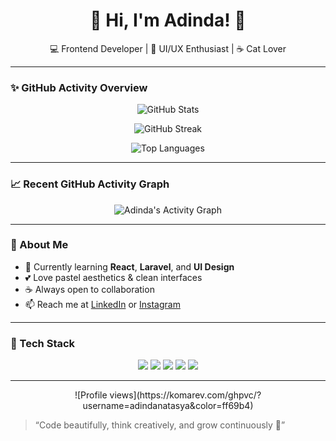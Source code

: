 <h1 align="center">🌸 Hi, I'm Adinda! 🌸</h1>

<p align="center">
  💻 Frontend Developer | 🎨 UI/UX Enthusiast | ☕ Cat Lover
</p>

---

### ✨ GitHub Activity Overview
<p align="center">
  <img src="https://github-readme-stats.vercel.app/api?username=zoldrkn&show_icons=true&theme=tokyonight&hide_border=true" alt="GitHub Stats" />
</p>

<p align="center">
  <img src="https://github-readme-streak-stats.herokuapp.com?user=zoldrkn&theme=tokyonight&hide_border=true" alt="GitHub Streak" />
</p>

<p align="center">
  <img src="https://github-readme-stats.vercel.app/api/top-langs/?username=zoldrkn&layout=compact&theme=tokyonight&hide_border=true" alt="Top Languages" />
</p>

---

### 📈 Recent GitHub Activity Graph
<p align="center">
  <img src="https://github-readme-activity-graph.vercel.app/graph?username=zoldrkn&theme=tokyo-night" alt="Adinda's Activity Graph" />
</p>

---

### 🌷 About Me
- 🌱 Currently learning **React**, **Laravel**, and **UI Design**  
- 💕 Love pastel aesthetics & clean interfaces  
- ☕ Always open to collaboration  
- 📫 Reach me at [LinkedIn](https://linkedin.com/in/adindanatasya) or [Instagram](https://instagram.com/127.1.1.25)

---

### 🩵 Tech Stack
<p align="center">
  <img src="https://img.shields.io/badge/-HTML5-orange?logo=html5&logoColor=white">
  <img src="https://img.shields.io/badge/-CSS3-blue?logo=css3&logoColor=white">
  <img src="https://img.shields.io/badge/-JavaScript-yellow?logo=javascript&logoColor=white">
  <img src="https://img.shields.io/badge/-Laravel-red?logo=laravel&logoColor=white">
  <img src="https://img.shields.io/badge/-React-61DAFB?logo=react&logoColor=black">
</p>

---

<p align="center">
  ![Profile views](https://komarev.com/ghpvc/?username=adindanatasya&color=ff69b4)
</p>

> “Code beautifully, think creatively, and grow continuously 🌸”
